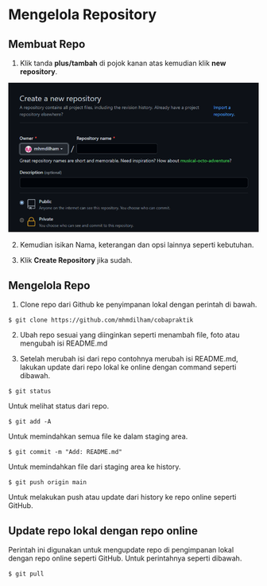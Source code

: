 # Mengelola Repository 

## Membuat Repo

1. Klik tanda **plus/tambah** di pojok kanan atas kemudian klik **new repository**.

![01](images/newrepo.png)

2. Kemudian isikan Nama, keterangan dan opsi lainnya seperti kebutuhan.

3. Klik **Create Repository** jika sudah.

## Mengelola Repo

1. Clone repo dari Github ke penyimpanan lokal dengan perintah di bawah.

```
$ git clone https://github.com/mhmdilham/cobapraktik
```

2. Ubah repo sesuai yang diinginkan seperti menambah file, foto atau mengubah isi README.md

3. Setelah merubah isi dari repo contohnya merubah isi README.md, lakukan update dari repo lokal ke online dengan command seperti dibawah.

```
$ git status
```
Untuk melihat status dari repo.

```
$ git add -A
```
Untuk memindahkan semua file ke dalam staging area.

```
$ git commit -m "Add: README.md"
```
Untuk memindahkan file dari staging area ke history.

```
$ git push origin main
```
Untuk melakukan push atau update dari history ke repo online seperti GitHub.


## Update repo lokal dengan repo online

Perintah ini digunakan untuk mengupdate repo di pengimpanan lokal dengan repo online seperti GitHub. Untuk perintahnya seperti dibawah.

```
$ git pull
```

